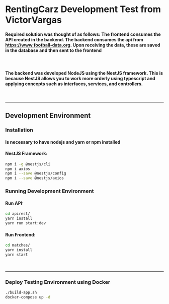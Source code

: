# RentingCarz Development Test from VictorVargas

#### Required solution was thought of as follows: The frontend consumes the API created in the backend. The backend consumes the api from https://www.football-data.org. Upon receiving the data, these are saved in the database and then sent to the frontend 

<br>

#### The backend was developed NodeJS using the NestJS framework. This is because NestJS allows you to work more orderly using typescript and applying concepts such as interfaces, services, and controllers.

<br><hr>


## Development Environment

### Installation

#### Is necessary to have nodejs and yarn or npm installed
#### NestJS Framework:

```sh
npm i -g @nestjs/cli
npm i axios
npm i --save @nestjs/config
npm i --save @nestjs/axios

```

### Running Development Environment
#### Run API:
```sh
cd apirest/
yarn install
yarn run start:dev
```
#### Run Frontend:
```sh
cd matches/
yarn install
yarn start
```
<br><hr>

### Deploy Testing Environment using Docker

```sh
./build-app.sh
docker-compose up -d
```